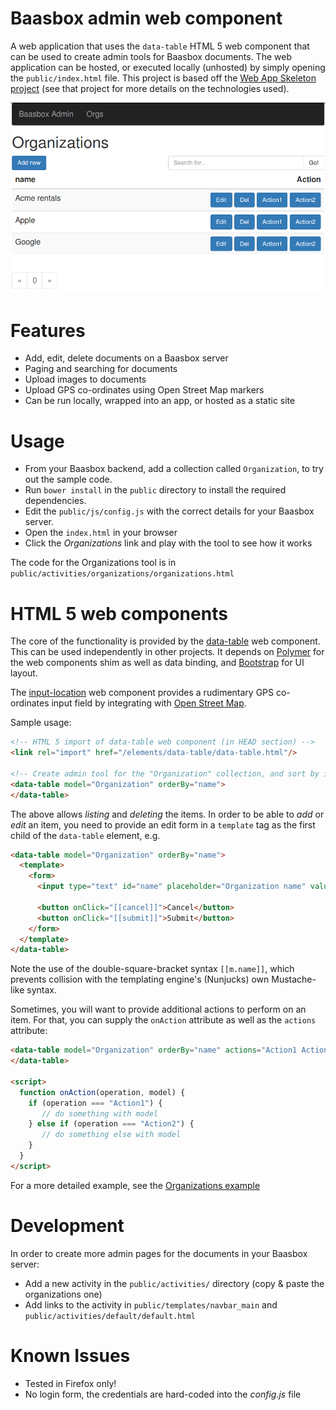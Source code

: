 # Baasbox admin web component

A web application that uses the ```data-table``` HTML 5 web component that can be used to create admin tools for Baasbox documents. The web application can be hosted, or executed locally (unhosted) by simply opening the ```public/index.html``` file. This project is based off the [Web App Skeleton project][webapp_skeleton] (see that project for more details on the technologies used).

![Screenshot](screenshot.png)

# Features

- Add, edit, delete documents on a Baasbox server
- Paging and searching for documents
- Upload images to documents
- Upload GPS co-ordinates using Open Street Map markers
- Can be run locally, wrapped into an app, or hosted as a static site

# Usage

- From your Baasbox backend, add a collection called ```Organization```, to try out the sample code.
- Run ```bower install``` in the ```public``` directory to install the required dependencies. 
- Edit the ```public/js/config.js``` with the correct details for your Baasbox server.
- Open the ```index.html``` in your browser
- Click the *Organizations* link and play with the tool to see how it works

The code for the Organizations tool is in ```public/activities/organizations/organizations.html```

# HTML 5 web components

The core of the functionality is provided by the [data-table][] web component. This can be used independently in other projects. It depends on [Polymer][] for the web components shim as well as data binding, and [Bootstrap][] for UI layout. 

The [input-location][] web component provides a rudimentary GPS co-ordinates input field by integrating with [Open Street Map][osm].

Sample usage:
```html
<!-- HTML 5 import of data-table web component (in HEAD section) -->
<link rel="import" href="/elements/data-table/data-table.html"/>

<!-- Create admin tool for the "Organization" collection, and sort by it's "name" field -->
<data-table model="Organization" orderBy="name">
</data-table>
```

The above allows *listing* and *deleting* the items. In order to be able to *add* or *edit* an item, you need to provide an edit form in a ```template``` tag as the first child of the ```data-table``` element, e.g.

```html
<data-table model="Organization" orderBy="name">
  <template>
    <form>
      <input type="text" id="name" placeholder="Organization name" value="[[m.name]]"/>
      
      <button onClick="[[cancel]]">Cancel</button>
      <button onClick="[[submit]]">Submit</button>
    </form>
  </template>
</data-table>
```

Note the use of the double-square-bracket syntax ```[[m.name]]```, which prevents collision with the templating engine's (Nunjucks) own Mustache-like syntax.

Sometimes, you will want to provide additional actions to perform on an item. For that, you can supply the ```onAction``` attribute as well as the ```actions``` attribute:

```html
<data-table model="Organization" orderBy="name" actions="Action1 Action2" onAction="onAction">
</data-table>

<script>
  function onAction(operation, model) {
    if (operation === "Action1") {
       // do something with model
    } else if (operation === "Action2") {
       // do something else with model
    }
  }
</script>
```

For a more detailed example, see the [Organizations example][org_example]

# Development

In order to create more admin pages for the documents in your Baasbox server:

- Add a new activity in the ```public/activities/``` directory (copy & paste the organizations one)
- Add links to the activity in ```public/templates/navbar_main``` and ```public/activities/default/default.html```

# Known Issues

- Tested in Firefox only!
- No login form, the credentials are hard-coded into the *config.js* file

 [webapp_skeleton]: https://github.com/tobykurien/webapp_skeleton
 [Polymer]: http://www.polymer-project.org/
 [Bootstrap]: http://getbootstrap.com/
 [osm]: http://www.openstreetmap.org/
 [data-table]: https://github.com/tobykurien/baasbox_admin/tree/master/public/elements/data-table
 [input-location]: https://github.com/tobykurien/baasbox_admin/tree/master/public/elements/input-location
 [org_example]: https://github.com/tobykurien/baasbox_admin/tree/master/public/activities/organizations


